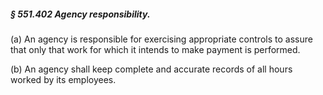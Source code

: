 ##### § 551.402 Agency responsibility. #####

(a) An agency is responsible for exercising appropriate controls to assure that only that work for which it intends to make payment is performed.

(b) An agency shall keep complete and accurate records of all hours worked by its employees.